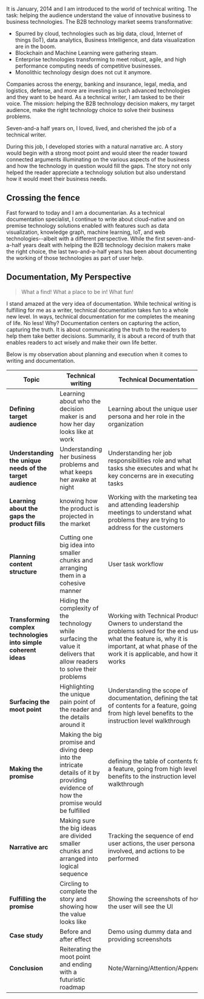 It is January, 2014 and I am introduced to the world of technical writing. The task: helping the audience understand the value of innovative business to business technologies. The B2B technology market seems transformative:
* Spurred by cloud, technologies such as big data, cloud, Internet of things (IoT), data analytics, Business Intelligence, and data visualization are in the boom. 
* Blockchain and Machine Learning were gathering steam. 
* Enterprise technologies transforming to meet robust, agile, and high performance computing needs of competitive businesses. 
* Monolithic technology design does not cut it anymore.

  
Companies across the energy, banking and insurance, legal, media, and logistics, defense, and more are investing in such advanced technologies and they want to be heard. As a technical writer, I am tasked to be their voice. The mission: helping the B2B technology decision makers, my target audience, make the right technology choice to solve their business problems. 


Seven-and-a half years on, I loved, lived, and cherished the job of a technical writer.   


During this job, I developed stories with a natural narrative arc. A story would begin with a strong moot point and would steer the reader toward connected arguments illuminating on the various aspects of the business and how the technology in question would fill the gaps. The story not only helped the reader appreciate a technology solution but also understand how it would meet their business needs. 


## Crossing the fence 

Fast forward to today and I am a documentarian. As a technical documentation specialist, I continue to write about cloud-native and on premise technology solutions enabled with features such as data visualization, knowledge graph, machine learning, IoT, and web technologies--albeit with a different perspective. 
While the first seven-and-a-half years dealt with helping the B2B technology decision makers make the right choice, the last two-and-a-half years has been about documenting the working of those technologies as part of user help. 


## Documentation, My Perspective
>What a find! What a place to be in! What fun!


I stand amazed at the very idea of documentation. 
While technical writing is fulfilling for me as a writer, technical documentation takes fun to a whole new level. In ways, technical documentation for me completes the meaning of life. No less!
Why? Documentation centers on capturing the action, capturing the truth. It is about communicating the truth to the readers to help them take better decisions. Summarily, it is about a record of truth that enables readers to act wisely and make their own life better.


Below is my observation about planning and execution when it comes to writing and documentation.  


| Topic | Technical writing | Technical Documentation |
| ----------- | ----------- | -------------------|
| **Defining target audience** | Learning about who the decision maker is and how her day looks like at work | Learning about the unique user persona and her role in the organization |
| **Understanding the unique needs of the target audience** | Understanding her business problems and what keeps her awake at night   | Understanding her job responsibilities role and what tasks she executes and what her key concerns are in executing tasks  |
| **Learning about the gaps the product fills** | knowing how the product is projected in the market   | Working with the marketing team and attending leadership meetings to understand what problems they are trying to address for the customers |
| **Planning content structure** | Cutting one big idea into smaller chunks and arranging them in a cohesive manner | User task workflow |
| **Transforming complex technologies into simple coherent ideas** | Hiding the complexity of the technology while surfacing the value it delivers that allow readers to solve their problems | Working with Technical Product Owners to understand the problems solved for the end user, what the feature is, why it is important, at what phase of the work it is applicable, and how it works |
| **Surfacing the moot point** | Highlighting the unique pain point of the reader and the details around it | Understanding the scope of documentation, defining the table of contents for a feature, going from high level benefits to the instruction level walkthrough |
| **Making the promise** | Making the big promise and diving deep into the intricate details of it by providing evidence of how the promise would be fulfilled   | defining the table of contents for a feature, going from high level benefits to the instruction level walkthrough |
| **Narrative arc** | Making sure the big ideas are divided smaller chunks and arranged into logical sequence   | Tracking the sequence of end user actions, the user persona involved, and actions to be performed |
| **Fulfilling the promise** | Circling to complete the story and showing how the value looks like | Showing the screenshots of how the user will see the UI |
| **Case study** | Before and after effect   | Demo using dummy data and providing screenshots |
| **Conclusion** | Reiterating the moot point and ending with a futuristic roadmap   | Note/Warning/Attention/Appendix |

